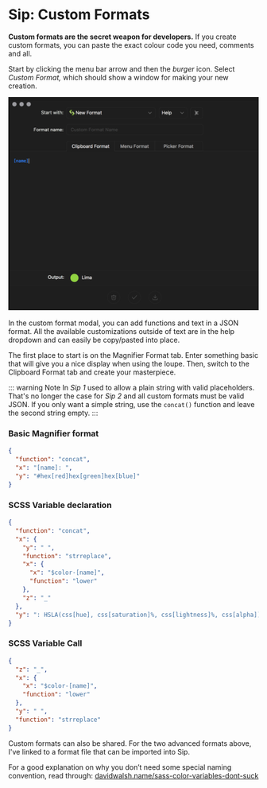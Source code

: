 # Sip: Custom Formats

**Custom formats are the secret weapon for developers.** If you create custom formats, you can paste the exact colour code you need, comments and all.

Start by clicking the menu bar arrow and then the _burger_ icon. Select _Custom Format,_ which should show a window for making your new creation.

![Sip custom format window](./files/sip-custom-format-window.png)

In the custom format modal, you can add functions and text in a JSON format. All the available customizations outside of text are in the help dropdown and can easily be copy/pasted into place.

The first place to start is on the Magnifier Format tab. Enter something basic that will give you a nice display when using the loupe. Then, switch to the Clipboard Format tab and create your masterpiece.

::: warning Note
In _Sip 1_ used to allow a plain string with valid placeholders. That's no longer the case for _Sip 2_ and all custom formats must be valid JSON. If you only want a simple string, use the `concat()` function and leave the second string empty.
:::

### Basic Magnifier format

```json
{
  "function": "concat",
  "x": "[name]: ",
  "y": "#hex[red]hex[green]hex[blue]"
}
```

### SCSS Variable declaration

```json
{
  "function": "concat",
  "x": {
    "y": " ",
    "function": "strreplace",
    "x": {
      "x": "$color-[name]",
      "function": "lower"
    },
    "z": "_"
  },
  "y": ": HSLA(css[hue], css[saturation]%, css[lightness]%, css[alpha]) // #hex[red]hex[green]hex[blue]\n"
}
```

### SCSS Variable Call

```json
{
  "z": "_",
  "x": {
    "x": "$color-[name]",
    "function": "lower"
  },
  "y": " ",
  "function": "strreplace"
}
```

Custom formats can also be shared. For the two advanced formats above, I've linked to a format file that can be imported into Sip.

For a good explanation on why you don’t need some special naming convention, read through: [davidwalsh.name/sass-color-variables-dont-suck][1]

[1]: https://davidwalsh.name/sass-color-variables-dont-suck
